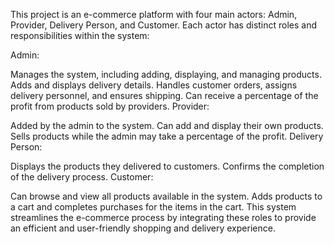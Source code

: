 This project is an e-commerce platform with four main actors: Admin, Provider, Delivery Person, and Customer. Each actor has distinct roles and responsibilities within the system:

Admin:

Manages the system, including adding, displaying, and managing products.
Adds and displays delivery details.
Handles customer orders, assigns delivery personnel, and ensures shipping.
Can receive a percentage of the profit from products sold by providers.
Provider:

Added by the admin to the system.
Can add and display their own products.
Sells products while the admin may take a percentage of the profit.
Delivery Person:

Displays the products they delivered to customers.
Confirms the completion of the delivery process.
Customer:

Can browse and view all products available in the system.
Adds products to a cart and completes purchases for the items in the cart.
This system streamlines the e-commerce process by integrating these roles to provide an efficient and user-friendly shopping and delivery experience.
